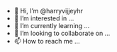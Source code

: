 - 👋 Hi, I’m @harryvijjeyhr
- 👀 I’m interested in ...
- 🌱 I’m currently learning ...
- 💞️ I’m looking to collaborate on ...
- 📫 How to reach me ...

<!---
harryvijjeyhr/harryvijjeyhr is a ✨ special ✨ repository because its `README.md` (this file) appears on your GitHub profile.
You can click the Preview link to take a look at your changes.
--->

